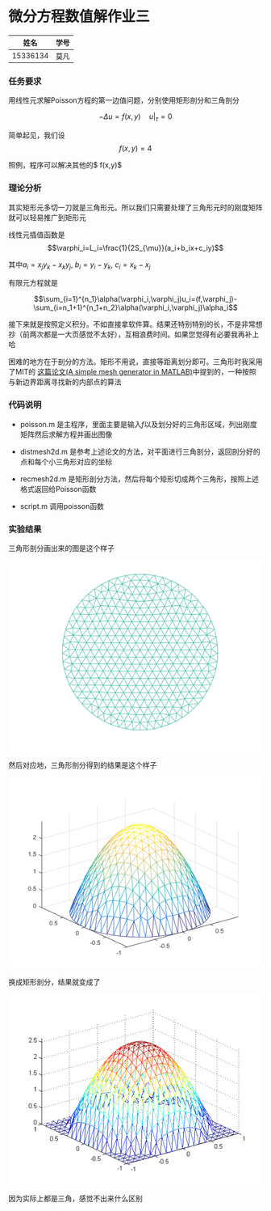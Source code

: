 # 微分方程数值解作业三

|姓名|学号|
|---|---|
|15336134|莫凡|


### 任务要求

用线性元求解Poisson方程的第一边值问题，分别使用矩形剖分和三角剖分

$$ -\Delta u=f(x,y)\quad u|_\tau=0 $$

简单起见，我们设 $$f(x,y)=4$$

照例，程序可以解决其他的$ f(x,y)$

### 理论分析

其实矩形元多切一刀就是三角形元。所以我们只需要处理了三角形元时的刚度矩阵就可以轻易推广到矩形元


线性元插值函数是$$\varphi_i=L_i=\frac{1}{2S_{\mu}}(a_i+b_ix+c_iy)$$

其中$a_i=x_jy_k-x_ky_j,~b_i=y_i-y_k,~c_i=x_k-x_j$

有限元方程就是

$$\sum_{i=1}^{n_1}\alpha(\varphi_i,\varphi_j)u_i=(f,\varphi_j)-\sum_{i=n_1+1}^{n_1+n_2}\alpha(\varphi_i,\varphi_j)\alpha_i$$

接下来就是按照定义积分。不如直接拿软件算。结果还特别特别的长，不是非常想抄（前两次都是一大页感觉不太好），互相浪费时间。如果您觉得有必要我再补上哈

困难的地方在于剖分的方法。矩形不用说，直接等距离划分即可。三角形时我采用了MIT的 [这篇论文(A simple mesh generator in MATLAB)](http://202.116.81.74/cache/3/03/persson.berkeley.edu/ed15b3bdc8623cbf18b8a655b4dfd5f2/persson04mesh.pdf)中提到的，一种按照与新边界距离寻找新的内部点的算法

### 代码说明

- poisson.m 是主程序，里面主要是输入$f$以及划分好的三角形区域，列出刚度矩阵然后求解方程并画出图像

- distmesh2d.m 是参考上述论文的方法，对平面进行三角剖分，返回剖分好的点和每个小三角形对应的坐标

- recmesh2d.m 是矩形剖分方法，然后将每个矩形切成两个三角形，按照上述格式返回给Poisson函数

- script.m 调用poisson函数

### 实验结果

三角形剖分画出来的图是这个样子

![](mesh.png)

然后对应地，三角形剖分得到的结果是这个样子

![](res.png)

换成矩形剖分，结果就变成了

![](res_rec.png)

因为实际上都是三角，感觉不出来什么区别